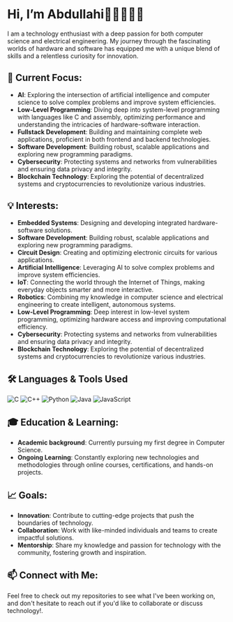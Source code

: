 #  Hi, I’m Abdullahi👋🏻👨🏽‍💻
I am a technology enthusiast with a deep passion for both computer science and electrical engineering. My journey through the fascinating worlds of hardware and software has equipped me with a unique blend of skills and a relentless curiosity for innovation.

## 🔧 Current Focus:
- **AI**: Exploring the intersection of artificial intelligence and computer science to solve complex problems and improve system efficiencies.
- **Low-Level Programming**: Diving deep into system-level programming with languages like C and assembly, optimizing performance and understanding the intricacies of hardware-software interaction.
- **Fullstack Development**: Building and maintaining complete web applications, proficient in both frontend and backend technologies.
- **Software Development**: Building robust, scalable applications and exploring new programming paradigms.
- **Cybersecurity**: Protecting systems and networks from vulnerabilities and ensuring data privacy and integrity.
- **Blockchain Technology**: Exploring the potential of decentralized systems and cryptocurrencies to revolutionize various industries.

## 💡 Interests:
- **Embedded Systems**: Designing and developing integrated hardware-software solutions.
- **Software Development**: Building robust, scalable applications and exploring new programming paradigms.
- **Circuit Design**: Creating and optimizing electronic circuits for various applications.
- **Artificial Intelligence**: Leveraging AI to solve complex problems and improve system efficiencies.
- **IoT**: Connecting the world through the Internet of Things, making everyday objects smarter and more interactive.
- **Robotics**: Combining my knowledge in computer science and electrical engineering to create intelligent, autonomous systems.
- **Low-Level Programming**: Deep interest in low-level system programming, optimizing hardware access and improving computational efficiency.
- **Cybersecurity**: Protecting systems and networks from vulnerabilities and ensuring data privacy and integrity.
- **Blockchain Technology**: Exploring the potential of decentralized systems and cryptocurrencies to revolutionize various industries.

## 🛠️ Languages & Tools Used

![C](https://img.shields.io/badge/C-%2300599C.svg?style=flat&logo=c&logoColor=white)
![C++](https://img.shields.io/badge/C++-%2300599C.svg?style=flat&logo=c%2B%2B&logoColor=white)
![Python](https://img.shields.io/badge/Python-%2314354C.svg?style=flat&logo=python&logoColor=white)
![Java](https://img.shields.io/badge/Java-%23ED8B00.svg?style=flat&logo=java&logoColor=white)
![JavaScript](https://img.shields.io/badge/JavaScript-%23F7DF1E.svg?style=flat&logo=javascript&logoColor=black)


## 🎓 Education & Learning:
- **Academic background**: Currently pursuing my first degree in Computer Science.
- **Ongoing Learning**: Constantly exploring new technologies and methodologies through online courses, certifications, and hands-on projects.

## 📈 Goals:
- **Innovation**: Contribute to cutting-edge projects that push the boundaries of technology.
- **Collaboration**: Work with like-minded individuals and teams to create impactful solutions.
- **Mentorship**: Share my knowledge and passion for technology with the community, fostering growth and inspiration.

## 📫 Connect with Me:
 Feel free to check out my repositories to see what I've been working on, and don't hesitate to reach out if you'd like to collaborate or discuss technology!.


